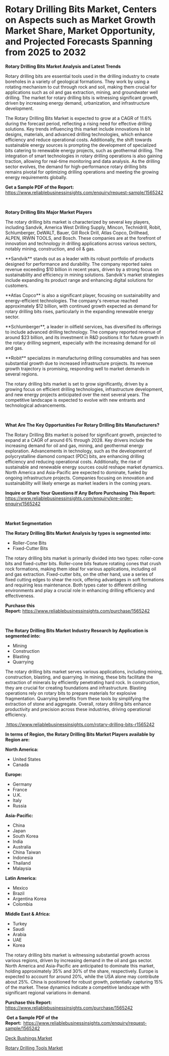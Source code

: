 <p><h1>Rotary Drilling Bits Market, Centers on Aspects such as Market Growth Market Share, Market Opportunity, and Projected Forecasts Spanning from 2025 to 2032</h1></p><p><strong>Rotary Drilling Bits Market Analysis and Latest Trends</strong></p>
<p><p>Rotary drilling bits are essential tools used in the drilling industry to create boreholes in a variety of geological formations. They work by using a rotating mechanism to cut through rock and soil, making them crucial for applications such as oil and gas extraction, mining, and groundwater well drilling. The market for rotary drilling bits is witnessing significant growth, driven by increasing energy demand, urbanization, and infrastructure development. </p><p>The Rotary Drilling Bits Market is expected to grow at a CAGR of 11.6% during the forecast period, reflecting a rising need for effective drilling solutions. Key trends influencing this market include innovations in bit designs, materials, and advanced drilling technologies, which enhance efficiency and reduce operational costs. Additionally, the shift towards sustainable energy sources is prompting the development of specialized bits catering to renewable energy projects, such as geothermal drilling. The integration of smart technologies in rotary drilling operations is also gaining traction, allowing for real-time monitoring and data analysis. As the drilling sector evolves, the demand for high-performance rotary drilling bits remains pivotal for optimizing drilling operations and meeting the growing energy requirements globally.</p></p>
<p><strong>Get a Sample PDF of the Report:&nbsp;</strong> <a href="https://www.reliablebusinessinsights.com/enquiry/request-sample/1565242?utm_campaign=1119&utm_medium=2&utm_source=Github&utm_content=ia&utm_term=16022025&utm_id=rotary-drilling-bits">https://www.reliablebusinessinsights.com/enquiry/request-sample/1565242</a></p>
<p>&nbsp;</p>
<p><strong>Rotary Drilling Bits Major Market Players</strong></p>
<p><p>The rotary drilling bits market is characterized by several key players, including Sandvik, America West Drilling Supply, Mincon, Technidrill, Robit, Schlumberger, DeWALT, Bauer, Gill Rock Drill, Atlas Copco, Drillhead, ALPEN, IRWIN TOOLS, and Bosch. These companies are at the forefront of innovation and technology in drilling applications across various sectors, notably mining, construction, and oil & gas.</p><p>**Sandvik** stands out as a leader with its robust portfolio of products designed for performance and durability. The company reported sales revenue exceeding $10 billion in recent years, driven by a strong focus on sustainability and efficiency in mining solutions. Sandvik's market strategies include expanding its product range and enhancing digital solutions for customers.</p><p>**Atlas Copco** is also a significant player, focusing on sustainability and energy-efficient technologies. The company's revenue reached approximately $12 billion, with continued growth expected as demand for rotary drilling bits rises, particularly in the expanding renewable energy sector.</p><p>**Schlumberger**, a leader in oilfield services, has diversified its offerings to include advanced drilling technology. The company reported revenue of around $23 billion, and its investment in R&D positions it for future growth in the rotary drilling segment, especially with the increasing demand for oil and gas.</p><p>**Robit** specializes in manufacturing drilling consumables and has seen substantial growth due to increased infrastructure projects. Its revenue growth trajectory is promising, responding well to market demands in several regions.</p><p>The rotary drilling bits market is set to grow significantly, driven by a growing focus on efficient drilling technologies, infrastructure development, and new energy projects anticipated over the next several years. The competitive landscape is expected to evolve with new entrants and technological advancements.</p></p>
<p>&nbsp;</p>
<p><strong>What Are The Key Opportunities For Rotary Drilling Bits Manufacturers?</strong></p>
<p><p>The Rotary Drilling Bits market is poised for significant growth, projected to expand at a CAGR of around 6% through 2028. Key drivers include the increasing demand for oil and gas, mining, and geothermal energy exploration. Advancements in technology, such as the development of polycrystalline diamond compact (PDC) bits, are enhancing drilling efficiency and reducing operational costs. Additionally, the rise of sustainable and renewable energy sources could reshape market dynamics. North America and Asia-Pacific are expected to dominate, fueled by ongoing infrastructure projects. Companies focusing on innovation and sustainability will likely emerge as market leaders in the coming years.</p></p>
<p><strong>Inquire or Share Your Questions If Any Before Purchasing This Report:</strong> <a href="https://www.reliablebusinessinsights.com/enquiry/pre-order-enquiry/1565242?utm_campaign=1119&utm_medium=2&utm_source=Github&utm_content=ia&utm_term=16022025&utm_id=rotary-drilling-bits">https://www.reliablebusinessinsights.com/enquiry/pre-order-enquiry/1565242</a></p>
<p>&nbsp;</p>
<p><strong>Market Segmentation</strong></p>
<p><strong>The Rotary Drilling Bits Market Analysis by types is segmented into:</strong></p>
<p><ul><li>Roller-Cone Bits</li><li>Fixed-Cutter Bits</li></ul></p>
<p><p>The rotary drilling bits market is primarily divided into two types: roller-cone bits and fixed-cutter bits. Roller-cone bits feature rotating cones that crush rock formations, making them ideal for various applications, including oil and gas extraction. Fixed-cutter bits, on the other hand, use a series of fixed cutting edges to shear the rock, offering advantages in soft formations and requiring less maintenance. Both types cater to different drilling environments and play a crucial role in enhancing drilling efficiency and effectiveness.</p></p>
<p><strong>Purchase this Report:&nbsp;</strong><a href="https://www.reliablebusinessinsights.com/purchase/1565242?utm_campaign=1119&utm_medium=2&utm_source=Github&utm_content=ia&utm_term=16022025&utm_id=rotary-drilling-bits">https://www.reliablebusinessinsights.com/purchase/1565242</a></p>
<p>&nbsp;</p>
<p><strong>The Rotary Drilling Bits Market Industry Research by Application is segmented into:</strong></p>
<p><ul><li>Mining</li><li>Construction</li><li>Blasting</li><li>Quarrying</li></ul></p>
<p><p>The rotary drilling bits market serves various applications, including mining, construction, blasting, and quarrying. In mining, these bits facilitate the extraction of minerals by efficiently penetrating hard rock. In construction, they are crucial for creating foundations and infrastructure. Blasting operations rely on rotary bits to prepare materials for explosive fragmentation. Quarrying benefits from these tools by simplifying the extraction of stone and aggregate. Overall, rotary drilling bits enhance productivity and precision across these industries, driving operational efficiency.</p></p>
<p><a href="https://www.reliablebusinessinsights.com/rotary-drilling-bits-r1565242?utm_campaign=1119&utm_medium=2&utm_source=Github&utm_content=ia&utm_term=16022025&utm_id=rotary-drilling-bits">&nbsp;https://www.reliablebusinessinsights.com/rotary-drilling-bits-r1565242</a></p>
<p><strong>In terms of Region, the Rotary Drilling Bits Market Players available by Region are:</strong></p>
<p>
    <p> <strong> North America: </strong>
        <ul>
            <li>United States</li>
            <li>Canada</li>
        </ul>
        </p> 
    <p> <strong> Europe: </strong>
        <ul>
            <li>Germany</li>
            <li>France</li>
            <li>U.K.</li>
            <li>Italy</li>
            <li>Russia</li>
        </ul>
        </p> 
    <p> <strong> Asia-Pacific: </strong>
        <ul>
            <li>China</li>
            <li>Japan</li>
            <li>South Korea</li>
            <li>India</li>
            <li>Australia</li>
            <li>China Taiwan</li>
            <li>Indonesia</li>
            <li>Thailand</li>
            <li>Malaysia</li>
        </ul>
        </p> 
    <p> <strong> Latin America: </strong>
        <ul>
            <li>Mexico</li>
            <li>Brazil</li>
            <li>Argentina Korea</li>
            <li>Colombia</li>
        </ul>
        </p> 
    <p> <strong> Middle East & Africa: </strong>
        <ul>
            <li>Turkey</li>
            <li>Saudi</li>
            <li>Arabia</li>
            <li>UAE</li>
            <li>Korea</li>
        </ul>
    </p>
    </p>
<p><p>The rotary drilling bits market is witnessing substantial growth across various regions, driven by increasing demand in the oil and gas sector. North America and Asia-Pacific are anticipated to dominate this market, holding approximately 35% and 30% of the share, respectively. Europe is expected to account for around 20%, while the USA alone may contribute about 25%. China is positioned for robust growth, potentially capturing 15% of the market. These dynamics indicate a competitive landscape with significant regional variations in demand.</p></p>
<p><strong>Purchase this Report: </strong><a href="https://www.reliablebusinessinsights.com/purchase/1565242?utm_campaign=1119&utm_medium=2&utm_source=Github&utm_content=ia&utm_term=16022025&utm_id=rotary-drilling-bits">https://www.reliablebusinessinsights.com/purchase/1565242</a></p>
<p>&nbsp;<strong>Get a Sample PDF of the Report:&nbsp;&nbsp;</strong><a href="https://www.reliablebusinessinsights.com/enquiry/request-sample/1565242?utm_campaign=1119&utm_medium=2&utm_source=Github&utm_content=ia&utm_term=16022025&utm_id=rotary-drilling-bits">https://www.reliablebusinessinsights.com/enquiry/request-sample/1565242</a></p>
<p><strong></strong></p>
<p><p><a href="https://github.com/irfadac/Market-Research-Report-List-5/blob/main/deck-bushings-market.md?utm_campaign=1119&utm_medium=2&utm_source=Github&utm_content=ia&utm_term=16022025&utm_id=rotary-drilling-bits">Deck Bushings Market</a></p><p><a href="https://github.com/seibttullyjh/Market-Research-Report-List-1/blob/main/rotary-drilling-tools-market.md?utm_campaign=1119&utm_medium=2&utm_source=Github&utm_content=ia&utm_term=16022025&utm_id=rotary-drilling-bits">Rotary Drilling Tools Market</a></p></p>